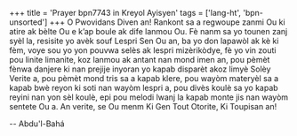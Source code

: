 +++
title = 'Prayer bpn7743 in Kreyol Ayisyen'
tags = ['lang-ht', 'bpn-unsorted']
+++
O Pwovidans Diven an! Rankont sa a regwoupe zanmi Ou ki atire ak bèlte Ou e k’ap boule ak dife lanmou Ou. Fè nanm sa yo tounen zanj syèl la, resisite yo avèk souf Lespri Sen Ou an, ba yo don lapawòl ak kè ki fèm, voye sou yo yon pouvwa selès ak lespri mizèrikòdye, fè yo vin zouti pou linite limanite, koz lanmou ak antant nan mond imen an, pou pèmèt fènwa danjere ki nan prejije inyoran yo kapab disparèt akoz limyè Solèy Verite a, pou pèmèt mond tris sa a kapab klere, pou wayòm materyèl sa a kapab bwè reyon ki soti nan wayòm lespri a, pou divès koulè sa yo kapab reyini nan yon sèl koulè, epi pou melodi lwanj la kapab monte jis nan wayòm sentete Ou a. 
An verite, se Ou menm Ki Gen Tout Otorite, Ki Toupisan an!

-- Abdu'l-Bahá
